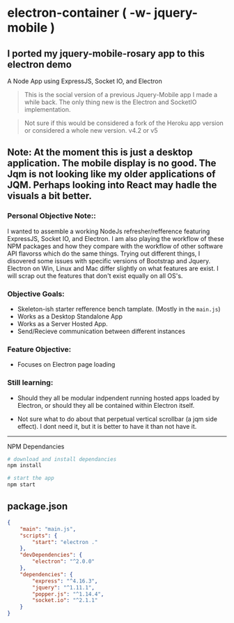 # electron-container ( -w- jquery-mobile )
## I ported my jquery-mobile-rosary app to this electron demo

A Node App using ExpressJS, Socket IO, and Electron

> This is the social version of a previous Jquery-Mobile app I made a while back. The only thing new is the Electron and SocketIO implementation.

> Not sure if this would be considered a fork of the Heroku app version or considered a whole new version. v4.2 or v5

Note: At the moment this is just a desktop application. The mobile display is no good. The Jqm is not looking like my older applications of JQM. Perhaps looking into React may hadle the visuals a bit better.
---

### Personal Objective Note::

I wanted to assemble a working NodeJs refresher/refference featuring ExpressJS, Socket IO, and Electron. I am also playing the workflow of these NPM packages and how they compare with the workflow of other software API flavorss which do the same things. Trying out different things, I disovered some issues with specific versions of Bootstrap and Jquery. Electron on Win, Linux and Mac differ slightly on what features are exist. I will scrap out the features that don't exist equally on all OS's.

### Objective Goals:

* Skeleton-ish starter refference bench tamplate. (Mostly in the ```main.js```)
* Works as a Desktop Standalone App
* Works as a Server Hosted App.
* Send/Recieve communication between different instances

### Feature Objective:

* Focuses on Electron page loading

### Still learning:

* Should they all be modular indpendent running hosted apps loaded by Electron, or should they all be contained within Electron itself.

* Not sure what to do about that perpetual vertical scrollbar (a jqm side effect). I dont need it, but it is better to have it than not have it.

---


NPM Dependancies

```sh
# download and install dependancies
npm install

# start the app
npm start
```

## package.json

```json
{
    "main": "main.js",
    "scripts": {
        "start": "electron ."
    },
    "devDependencies": {
        "electron": "^2.0.0"
    },
    "dependencies": {
        "express": "^4.16.3",
        "jquery": "^1.11.1",
        "popper.js": "^1.14.4",
        "socket.io": "^2.1.1"
    }
}
```
